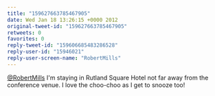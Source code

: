 ```yaml
---
title: "159627663785467905"
date: Wed Jan 18 13:26:15 +0000 2012
original-tweet-id: "159627663785467905"
retweets: 0
favorites: 0
reply-tweet-id: "159606685483286528"
reply-user-id: "15946021"
reply-user-screen-name: "RobertMills"
---
```

<a href="https://twitter.com/RobertMills">@RobertMills</a> I'm staying in Rutland Square Hotel not far away from the conference venue. I love the choo-choo as I get to snooze too!
